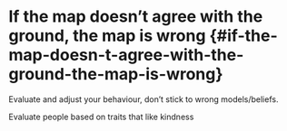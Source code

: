 # If the map doesn’t agree with the ground, the map is wrong {#if-the-map-doesn-t-agree-with-the-ground-the-map-is-wrong}

Evaluate and adjust your behaviour, don’t stick to wrong models/beliefs.

Evaluate people based on traits that like kindness